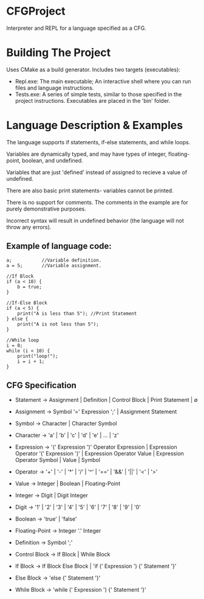 # CFGProject 
Interpreter and REPL for a language specified as a CFG.
# Building The Project
Uses CMake as a build generator. Includes two targets (executables):
- Repl.exe: The main executable; An interactive shell where you can run files and language instructions.
- Tests.exe: A series of simple tests, similar to those specified in the project instructions.
Executables are placed in the 'bin' folder.
# Language Description & Examples
The language supports if statements, if-else statements, and while loops. 

Variables are dynamically typed, and may have types of integer, floating-point,
boolean, and undefined. 

Variables that are just 'defined' instead of assigned to recieve a value of undefined.

There are also basic print statements- variables cannot be printed.

There is no support for comments. The comments in the example are for purely demonstrative purposes.

Incorrect syntax will result in undefined behavior (the language will not throw any errors).

## Example of language code:
```
a;           //Variable definition.
a = 5;       //Variable assignment.

//If Block
if (a < 10) { 
    b = true;
}

//If-Else Block
if (a < 5) { 
    print("A is less than 5"); //Print Statement
} else {
    print("A is not less than 5");
}

//While loop
i = 0;
while (i < 10) {
    print("loop!");
    i = i + 1;
}
```
## CFG Specification
- Statement -> Assignment | Definition | Control Block | Print Statement | ∅
- Assignment -> Symbol '=' Expression ';' | Assignment Statement

- Symbol -> Character | Character Symbol
- Character -> 'a' | 'b' | 'c' | 'd' | 'e' | ... | 'z'

- Expression -> '(' Expression ')' Operator Expression |
                 Expression Operator '(' Expression ')' |
                 Expression Operator Value | Expression Operator Symbol |
                 Value | Symbol
- Operator -> '+' | '-' | '*' | '/' | '^' | '==' | '&&' | '||' | '<' | '>'
- Value -> Integer | Boolean | Floating-Point
- Integer -> Digit | Digit Integer
- Digit -> '1' | '2' | '3' | '4' | '5' | '6' | '7' | '8' | '9' | '0'
- Boolean -> 'true' | 'false'
- Floating-Point -> Integer '.' Integer

- Definition -> Symbol ';'

- Control Block -> If Block | While Block
- If Block -> If Block Else Block | 'if (' Expression ') {' Statement '}'
- Else Block -> 'else {' Statement '}'
- While Block -> 'while (' Expression ') {' Statement '}'
